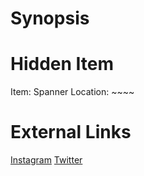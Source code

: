 # Synopsis


# Hidden Item
Item: Spanner
Location: ~~~~

# External Links
[Instagram](https://www.instagram.com/p/B9A0azMD5g3/)
[Twitter]()